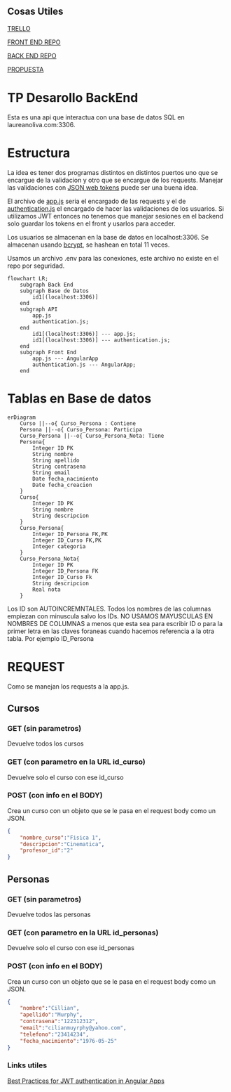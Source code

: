 ## Cosas Utiles
[TRELLO](https://trello.com/b/RQfTdn2D/tpdesarollodesoftware)

[FRONT END REPO](https://github.com/laucha54321/pagina-Universitaria-Front)

[BACK END REPO](https://github.com/laucha54321/tp-mysql-be)

[PROPUESTA](Propuesta.md)

# TP Desarollo BackEnd

Esta es una api que interactua con una base de datos SQL en laureanoliva.com:3306.

# Estructura
La idea es tener dos programas distintos en distintos puertos uno que se encargue de la validacion y otro que se encargue de los requests. Manejar las validaciones con [JSON web tokens](https://jwt.io) puede ser una buena idea.

El archivo de [app.js](app.js) seria el encargado de las requests y el de [authentication.js](authentication.js) el encargado de hacer las validaciones de los usuarios. Si utilizamos JWT entonces no tenemos que manejar sesiones en el backend solo guardar los tokens en el front y usarlos para acceder.

Los usuarios se almacenan en la base de datos en localhost:3306. Se almacenan usando [bcrypt](https://github.com/kelektiv/node.bcrypt.js), se hashean en total 11 veces.

Usamos un archivo .env para las conexiones, este archivo no existe en el repo por seguridad.

```mermaid
flowchart LR;
    subgraph Back End
    subgraph Base de Datos
        id1[(localhost:3306)]
    end
    subgraph API
        app.js
        authentication.js;
    end
        id1[(localhost:3306)] --- app.js;
        id1[(localhost:3306)] --- authentication.js;
    end
    subgraph Front End
        app.js --- AngularApp
        authentication.js --- AngularApp;
    end
```

# Tablas en Base de datos
```mermaid
erDiagram
    Curso ||--o{ Curso_Persona : Contiene
    Persona ||--o{ Curso_Persona: Participa
    Curso_Persona ||--o{ Curso_Persona_Nota: Tiene
    Persona{
        Integer ID PK
        String nombre
        String apellido
        String contrasena
        String email
        Date fecha_nacimiento
        Date fecha_creacion
    }
    Curso{
        Integer ID PK
        String nombre
        String descripcion
    }
    Curso_Persona{
        Integer ID_Persona FK,PK
        Integer ID_Curso FK,PK
        Integer categoria
    }
    Curso_Persona_Nota{
        Integer ID PK
        Integer ID_Persona FK
        Integer ID_Curso Fk
        String descripcion
        Real nota    
    }
```


Los ID son AUTOINCREMNTALES.
Todos los nombres de las columnas empiezan con minuscula salvo los IDs. NO USAMOS MAYUSCULAS EN NOMBRES DE COLUMNAS a menos que esta sea para escribir ID o para la primer letra en las claves foraneas cuando hacemos referencia a la otra tabla. Por ejemplo ID_Persona

# REQUEST
Como se manejan los requests a la app.js.
## Cursos 
### GET (sin parametros)
Devuelve todos los cursos

### GET (con parametro en la URL id_curso)
Devuelve solo el curso con ese id_curso

### POST (con info en el BODY)
Crea un curso con un objeto que se le pasa en el request body como un JSON.
```JSON
{
    "nombre_curso":"Fisica 1",
    "descripcion":"Cinematica",
    "profesor_id":"2"
}
```

## Personas
### GET (sin parametros)
Devuelve todos las personas

### GET (con parametro en la URL id_personas)
Devuelve solo el curso con ese id_personas

### POST (con info en el BODY)
Crea un curso con un objeto que se le pasa en el request body como un JSON.
```JSON
{
    "nombre":"Cillian",
    "apellido":"Murphy",
    "contrasena":"122312312",
    "email":"cilianmuyrphy@yahoo.com",
    "telefono":"23414234",
    "fecha_nacimiento":"1976-05-25"
}
```


### Links utiles
[Best Practices for JWT authentication in Angular Apps](https://www.syncfusion.com/blogs/post/best-practices-for-jwt-authentication-in-angular-apps.aspx)





